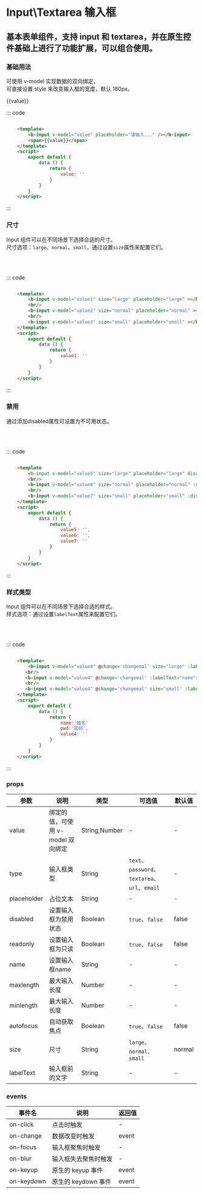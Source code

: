 
<script>
    export default {
        data () {
            return {
                value: '',
                value1: '',
                value2: '',
                value3: '',
                value4: '',
                value5: '',
                value6: '',
                value7: '',
                name:'姓名',
                pwd:'密码',
                disabled:true
            }
        },
        methods:{
            changemal(e){
                console.log(e.target.value)
            }
        }
    }
</script>

# Input\Textarea 输入框
基本表单组件，支持 input 和 textarea，并在原生控件基础上进行了功能扩展，可以组合使用。
-----
### 基础用法
可使用 v-model 实现数据的双向绑定。<br/>
可直接设置 style 来改变输入框的宽度，默认 180px。

<div class="example">
    <div class="example-box">
        <div>
            <b-input v-model="value" placeholder="请输入..." /></b-input>
            <span>{{value}}</div>
        </div>
    </div>
</div>

::: code
```html

    <template>
        <b-input v-model="value" placeholder="请输入..." /></b-input>
        <span>{{value}}</span>
    </template>
    <script>
        export default {
            data () {
                return {
                    value: ''
                }
            }
        }
    </script>
```
:::
</div>


### 尺寸
Input 组件可以在不同场景下选择合适的尺寸。<br/>
尺寸选项：```large```、```normal```、```small```，通过设置```size```属性来配置它们。
<div class="example">
    <div class="example-box">
        <div>
            <b-input v-model="value1" size="large" placeholder="large" ></b-input>
            <br/>
            <b-input v-model="value2" size="normal" placeholder="normal" ></b-input>
            <br/>
            <b-input v-model="value3" size="small" placeholder="small" ></b-input>
        </div>
    </div>
</div>

::: code
```html

    <template>
        <b-input v-model="value1" size="large" placeholder="large" ></b-input>
        <br/>
        <b-input v-model="value2" size="normal" placeholder="normal" ></b-input>
        <br/>
        <b-input v-model="value3" size="small" placeholder="small" ></b-input>
    </template>
    <script>
        export default {
            data () {
                return {
                    value1: ''
                }
            }
        }
    </script>
```
:::
</div>

### 禁用
通过添加disabled属性可设置为不可用状态。<br/>
<div class="example">
    <div class="example-box">
        <div>
            <b-input v-model="value5" size="large" placeholder="large" disabled></b-input>
            <br/>
            <b-input v-model="value6" size="normal" placeholder="normal" :disabled='disabled'></b-input>
            <br/>
            <b-input v-model="value7" size="small" placeholder="small" :disabled='disabled'></b-input>
        </div>
    </div>
</div>

::: code
```html

    <template
        <b-input v-model="value5" size="large" placeholder="large" disabled></b-input>
        <br/>
        <b-input v-model="value6" size="normal" placeholder="normal" :disabled='disabled'></b-input>
        <br/>
        <b-input v-model="value7" size="small" placeholder="small" :disabled='disabled'></b-input>
    </template>
    <script>
        export default {
            data () {
                return {
                    value5: '',
                    value6: '',
                    value7: ''
                }
            }
        }
    </script>
```
:::
</div>

### 样式类型
Input 组件可以在不同场景下选择合适的样式。<br/>
样式选项：通过设置```labelText```属性来配置它们。
<div class="example">
    <div class="example-box">
        <div>
            <b-input v-model="value4" @change='changemal' size="large" :labelText="pwd"></b-input>
            <br/>
            <b-input v-model="value4" @change='changemal' :labelText="name"></b-input>
            <br/>
            <b-input v-model="value4" @change='changemal' size="small" :labelText="name"></b-input>
        </div>
    </div>
</div>

::: code
```html

    <template>
        <b-input v-model="value4" @change='changemal' size="large" :labelText="pwd"></b-input>
       <br/>
       <b-input v-model="value4" @change='changemal' :labelText="name"></b-input>
       <br/>
       <b-input v-model="value4" @change='changemal' size="small" :labelText="name"></b-input>
    </template>
    <script>
        export default {
            data () {
                return {
                    name:'姓名'
                    pwd:'密码',
                    value4: ''
                }
            }
        }
    </script>
```
:::
</div>

### props
| 参数      | 说明    | 类型      | 可选值       | 默认值   |
|----------|--------|---------- |-------------  |-------- |
| value    | 绑定的值，可使用 v-model 双向绑定   | String,Number  | - |   -  |
| type     | 输入框类型   | String  | `text`、`password`、`textarea`、`url`、`email` |   -  |
| placeholder | 占位文本   | String  | - |   -  |
| disabled | 设置输入框为禁用状态   | Boolean  | `true`、`false` |   false  |
| readonly | 设置输入框为只读   | Boolean  | `true`、`false` |   false  |
| name | 设置输入框name   | String  | - |   -  |
| maxlength | 最大输入长度   | Number  | - |   -  |
| minlength | 最大输入长度   | Number  | - |   -  |
| autofocus | 自动获取焦点   | Boolean  | `true`、`false` |   false  |
| size     | 尺寸   | String  |  `large`、`normal`、`small` |   normal  |
| labelText| 输入框前的文字   | String    |   -  |   -  |

### events
| 事件名	      | 说明	    | 返回值 |
|-------------|---------|----------|
| on-click    | 点击时触发    | -  |
| on-change   | 数据改变时触发 | event |
| on-focus   | 输入框聚焦时触发 | - |
| on-blur   | 输入框失去聚焦时触发 | - |
| on-keyup   | 原生的 keyup 事件 | event |
| on-keydown   | 原生的 keydown 事件 | event |
